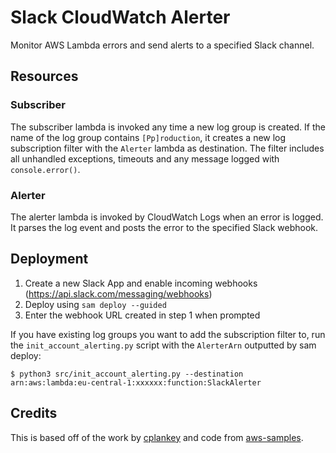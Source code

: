 # Slack CloudWatch Alerter

Monitor AWS Lambda errors and send alerts to a specified Slack channel.

## Resources
### Subscriber
The subscriber lambda is invoked any time a new log group is created. If the name of the log group contains `[Pp]roduction`, it creates a new log subscription filter with the `Alerter` lambda as destination. The filter includes all unhandled exceptions, timeouts and any message logged with `console.error()`.


### Alerter
The alerter lambda is invoked by CloudWatch Logs when an error is logged. It parses the log event and posts the error to the specified Slack webhook.

## Deployment

1. Create a new Slack App and enable incoming webhooks (https://api.slack.com/messaging/webhooks)
2. Deploy using `sam deploy --guided`
3. Enter the webhook URL created in step 1 when prompted

If you have existing log groups you want to add the subscription filter to, run the `init_account_alerting.py` script with the `AlerterArn` outputted by sam deploy:

```
$ python3 src/init_account_alerting.py --destination arn:aws:lambda:eu-central-1:xxxxxx:function:SlackAlerter
```

## Credits

This is based off of the work by [cplankey](https://github.com/cplankey/lambda-errors-to-slack) and code from [aws-samples](https://github.com/aws-samples/amazon-cloudwatch-log-centralizer).

